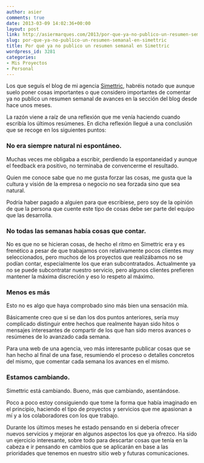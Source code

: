 ```yaml
---
author: asier
comments: true
date: 2013-03-09 14:02:36+00:00
layout: post
link: http://asiermarques.com/2013/por-que-ya-no-publico-un-resumen-semanal-en-simettric/
slug: por-que-ya-no-publico-un-resumen-semanal-en-simettric
title: Por qué ya no publico un resumen semanal en Simettric
wordpress_id: 3281
categories:
- Mis Proyectos
- Personal
---
```


Los que seguís el blog de mi agencia [Simettric](http://simettric.com), habréis notado que aunque suelo poner cosas importantes o que considero importantes de comentar ya no publico un resumen semanal de avances en la sección del blog desde hace unos meses.

La razón viene a raíz de una reflexión que me venía haciendo cuando escribía los últimos resúmenes. En dicha reflexión llegué a una conclusión que se recoge en los siguientes puntos:


### No era siempre natural ni espontáneo.


Muchas veces me obligaba a escribir, perdiendo la espontaneidad y aunque el feedback era positivo, no terminaba de convencerme el resultado.

Quien me conoce sabe que no me gusta forzar las cosas, me gusta que la cultura y visión de la empresa o negocio no sea forzada sino que sea natural.

Podría haber pagado a alguien para que escribiese, pero soy de la opinión de que la persona que cuente este tipo de cosas debe ser parte del equipo que las desarrolla.


### No todas las semanas había cosas que contar.


No es que no se hicieran cosas, de hecho el ritmo en Simettric era y es frenético a pesar de que trabajamos con relativamente pocos clientes muy seleccionados, pero muchos de los proyectos que realizábamos no se podían contar, especialmente los que eran subcontratados. Actualmente ya no se puede subcontratar nuestro servicio, pero algunos clientes prefieren mantener la máxima discreción y eso lo respeto al máximo.


### Menos es más


Esto no es algo que haya comprobado sino más bien una sensación mía.

Básicamente creo que si se dan los dos puntos anteriores, sería muy complicado distinguir entre hechos que realmente hayan sido hitos o mensajes interesantes de compartir de los que han sido meros avances o resúmenes de lo avanzado cada semana.

Para una web de una agencia, veo más interesante publicar cosas que se han hecho al final de una fase, resumiendo el proceso o detalles concretos del mismo, que comentar cada semana los avances en el mismo.


### Estamos cambiando.


Simettric está cambiando. Bueno, más que cambiando, asentándose.

Poco a poco estoy consiguiendo que tome la forma que había imaginado en el principio, haciendo el tipo de proyectos y servicios que me apasionan a mí y a los colaboradores con los que trabajo.

Durante los últimos meses he estado pensando en si debería ofrecer nuevos servicios y mejorar en algunos aspectos los que ya ofrezco. Ha sido un ejercicio interesante, sobre todo para descartar cosas que tenía en la cabeza e ir pensando en cambios que se aplicarán en base a las prioridades que tenemos en nuestro sitio web y futuras comunicaciones.
